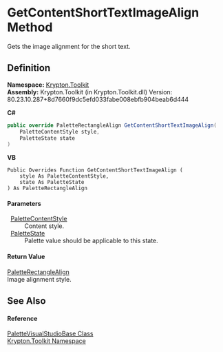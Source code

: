 # GetContentShortTextImageAlign Method


Gets the image alignment for the short text.



## Definition
**Namespace:** <a href="79d2eac2-21f4-54ff-7552-b20c33c30600.md">Krypton.Toolkit</a>  
**Assembly:** Krypton.Toolkit (in Krypton.Toolkit.dll) Version: 80.23.10.287+8d7660f9dc5efd033fabe008ebfb904beab6d444

**C#**
``` C#
public override PaletteRectangleAlign GetContentShortTextImageAlign(
	PaletteContentStyle style,
	PaletteState state
)
```
**VB**
``` VB
Public Overrides Function GetContentShortTextImageAlign ( 
	style As PaletteContentStyle,
	state As PaletteState
) As PaletteRectangleAlign
```



#### Parameters
<dl><dt>  <a href="e51bbd11-7fb5-8388-9a31-63383b173303.md">PaletteContentStyle</a></dt><dd>Content style.</dd><dt>  <a href="93e626cd-00cf-240e-06c6-ab4d47e982ba.md">PaletteState</a></dt><dd>Palette value should be applicable to this state.</dd></dl>

#### Return Value
<a href="a08dda3c-812d-0f91-9954-af55a04393ca.md">PaletteRectangleAlign</a>  
Image alignment style.

## See Also


#### Reference
<a href="763e6f86-a541-3849-bb6d-b40803f4b1e3.md">PaletteVisualStudioBase Class</a>  
<a href="79d2eac2-21f4-54ff-7552-b20c33c30600.md">Krypton.Toolkit Namespace</a>  
